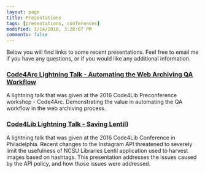 ```yaml
---
layout: page
title: Presentations
tags: [presentations, conferences]
modified: 3/14/2016, 3:28:07 PM
comments: false
---
```


Below you will find links to some recent presentations. Feel free to email me if you have any questions, or if you would like any additional information.

### [Code4Arc Lightning Talk - Automating the Web Archiving QA Workflow](http://toddstoffer.github.io/presentations/code4arc)
A lightning talk that was given at the 2016 Code4Lib Preconference workshop - Code4Arc. Demonstrating the value in automating the QA workflow in the web archiving process.  

### [Code4Lib Lightning Talk - Saving Lentil](http://toddstoffer.github.io/presentations/cod4arc))
A lightning talk that was given at the 2016 Code4Lib Conference in Philadelphia. Recent changes to the Instagram API threatened to severely limit the usefulness of NCSU Libraries Lentil application used to harvest images based on hashtags. This presentation addresses the issues caused by the API policy, and how those issues were addressed.
